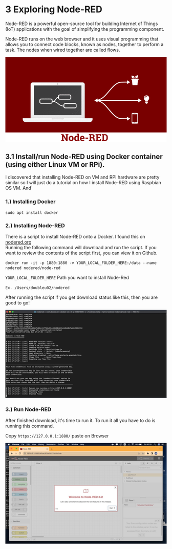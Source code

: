 # 3  Exploring Node-RED
Node-RED is a powerful open-source tool for building Internet of Things (IoT) applications with the goal of simplifying the programming component.  
  
Node-RED runs on the web browser and it uses visual programming that allows you to connect code blocks, known as nodes, together to perform a task. The nodes when wired together are called flows.  
  
![node-red](PIC_nodered/nodered_logo.png)  

## 3.1  Install/run Node-RED using Docker container (using either Linux VM or RPi).
I discovered that installing Node-RED on VM and RPI hardware are pretty similar so I will just do a tutorial on how I install Node-RED using Raspbian OS VM. And ่

### 1.) Installing Docker

``` 
sudo apt install docker
```


### 2.) Installing Node-RED
There is a script to install Node-RED onto a Docker. I found this on [nodered.org](https://nodered.org/docs/getting-started/docker)  
Running the following command will download and run the script. If you want to review the contents of the script first, you can view it on Github.  
```
docker run -it -p 1880:1880 -v YOUR_LOCAL_FOLDER_HERE:/data --name nodered nodered/node-red
```  

`YOUR_LOCAL_FOLDER_HERE` Path you want to install Node-Red

`Ex. /Users/doubleu02/nodered`

After running the script if you get download status like this, then you are good to go!  
  
![DLnodered](PIC_nodered/docker_install.jpg)  

### 3.) Run Node-RED
After finished download, it's time to run it. To run it all you have to do is running this command.  

Copy `https://127.0.0.1:1880/` paste on Browser 

![RUNnodered](PIC_nodered/docker_nodered.jpg)  

